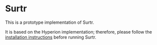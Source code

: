 # Surtr
This is a prototype implementation of Surtr. 

It is based on the Hyperion implementation; therefore, please follow the [installation instructions](https://github.com/hyperion-voting/hyperion/tree/main) before running Surtr.
